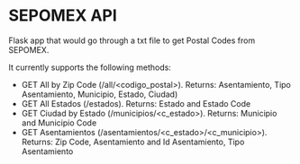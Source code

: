 # SEPOMEX API

Flask app that would go through a txt file to get Postal Codes from SEPOMEX.

It currently supports the following methods:

- GET All by Zip Code (/all/<codigo_postal>). Returns: Asentamiento,
Tipo Asentamiento, Municipio, Estado, Ciudad)
- GET All Estados (/estados). Returns: Estado and Estado Code
- GET Ciudad by Estado (/municipios/<c_estado>). Returns: Municipio and
Municipio Code
- GET Asentamientos (/asentamientos/<c_estado>/<c_municipio>). Returns:
Zip Code, Asentamiento and Id Asentamiento, Tipo Asentamiento
